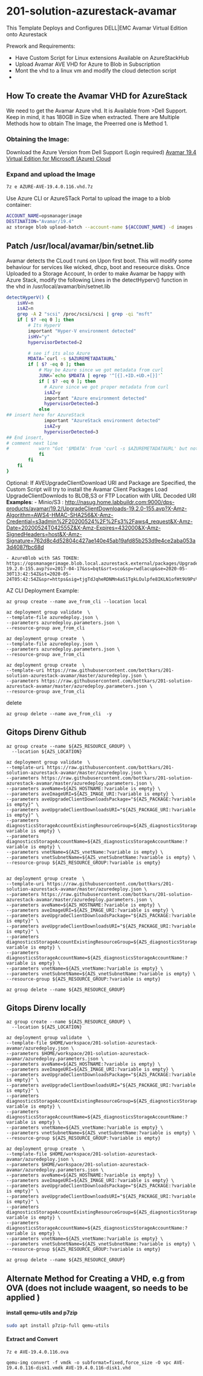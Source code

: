 # 201-solution-azurestack-avamar

This Template Deploys and Configures DELL|EMC Avamar Virtual Edition onto Azurestack

Prework and Requirements:
  -  Have Custom Script for Linux extensions Available on AzureStackHub
  -  Upload Avamar AVE VHD for Azure to Blob in Subscription
  -  Mont the vhd to a linux vm and modify the cloud detection script
  -  
## How To create the Avamar VHD for AzureStack
We need to get the Avamar Azure vhd. It is Available from >Dell Support. Keep in mind, it has 180GB in Size when extracted.
There are Multiple Methods how to obtain The Image, the Preerred one is Method 1.
### Obtaining the Image: 
Download the Azure Version from Dell Support (Login required)
[Avamar 19.4 Virtual Edition for Microsoft (Azure) Cloud](https://dl.dell.com/downloads/DL100999_Avamar-19.4-Virtual-Edition-for-Microsoft-(Azure)-Cloud.7z)



### Expand and upload the Image

```bash
7z e AZURE-AVE-19.4.0.116.vhd.7z
``` 

Use Azure CLI or AzureSTack Portal to upload the image to a blob container:


```bash
ACCOUNT_NAME=opsmanagerimage
DESTINATION="Avamar/19.4"
az storage blob upload-batch --account-name ${ACCOUNT_NAME} -d images --destination-path ${DESTINATION} --source ./ --pattern "AVE-19.4.0.116-disk*.vhd"
```


## Patch /usr/local/avamar/bin/setnet.lib
Avamar detects the CLoud t runś on Upon first boot. This will modify some behaviour for services like wicked, dhcp, boot and reseource disks.
Once Uploaded to a Storage Account, 
In order to make Avamar be happy with Azure Stack, modify the following Lines in the detectHyperv() function in the vhd in /usr/local/avamar/bin/setnet.lib


```bash
detectHyperV() {
    isHV=n
    isAZ=n
    grep -A 2 "scsi" /proc/scsi/scsi | grep -qi "msft"
    if [ $? -eq 0 ]; then
        # Its HyperV
        important "Hyper-V environment detected"
        isHV="y"
        hypervisorDetected=2

        # see if its also Azure
        MDATA=`curl -s $AZUREMETADATAURL`
        if [ $? -eq 0 ]; then
            # May be Azure since we got metadata from curl
            JUNK=`echo $MDATA | egrep '^[{].+ID.+UD.+[}]'`
            if [ $? -eq 0 ]; then
              # Azure since we got proper metadata from curl
              isAZ=y
              important "Azure environment detected"
              hypervisorDetected=3
            else
## insert here for AzureStack            
              important "AzureStack environment detected"
              isAZ=y
              hypervisorDetected=3
## End insert, 
# comment next line              
#           warn "Got '$MDATA' from 'curl -s $AZUREMETADATAURL' but not recognized as Azure so ignoring"
            fi
        fi
    fi
}
```

Optional:
If AVEUpgradeClientDownload URI and Package are Specified, the Custom Script
will try to install the Avamar Client Packages
Load UpgradeClientDownlods to BLOB,S3 or FTP Location with URL Decoded URI
**Examples**:
    - Minio/S3 : http://nasug.home.labbuildr.com:9000/dps-products/avamar/19.2/UpgradeClientDownloads-19.2.0-155.avp?X-Amz-Algorithm=AWS4-HMAC-SHA256&X-Amz-Credential=s3admin%2F20200524%2F%2Fs3%2Faws4_request&X-Amz-Date=20200524T042555Z&X-Amz-Expires=432000&X-Amz-SignedHeaders=host&X-Amz-Signature=762d8c4d52804c427ae140e45ab19afd85b253d9e4ce2aba053a3d4087fbc68d

    - AzureBlob with SAS TOKEN: https://opsmanagerimage.blob.local.azurestack.external/packages/UpgradeClientDownloads-19.2.0-155.avp?sv=2017-04-17&ss=bqt&srt=sco&sp=rwdlacup&se=2020-05-30T13:42:54Z&st=2020-05-24T05:42:54Z&spr=https&sig=tjgTdJqheRDNMn4aS1TgkLOulpfe8IKLN1ofHt9U9Ps%3D


AZ CLI Deployment Example:

```azurecli-interactive
az group create --name ave_from_cli --location local
```

```azurecli-interactive
az deployment group validate  \
--template-file azuredeploy.json \
--parameters azuredeploy.parameters.json \
--resource-group ave_from_cli
```

```azurecli-interactive
az deployment group create  \
--template-file azuredeploy.json \
--parameters azuredeploy.parameters.json \
--resource-group ave_from_cli
```


```
az deployment group create  \
--template-uri https://raw.githubusercontent.com/bottkars/201-solution-azurestack-avamar/master/azuredeploy.json \
--parameters https://raw.githubusercontent.com/bottkars/201-solution-azurestack-avamar/master/azuredeploy.parameters.json \
--resource-group ave_from_cli
```
delete

```azurecli-interactive
az group delete --name ave_from_cli  -y
```

## Gitops Direnv Github




```azurecli-interactive
az group create --name ${AZS_RESOURCE_GROUP} \
  --location ${AZS_LOCATION}
```

```azurecli-interactive
az deployment group validate  \
--template-uri https://raw.githubusercontent.com/bottkars/201-solution-azurestack-avamar/master/azuredeploy.json \
--parameters https://raw.githubusercontent.com/bottkars/201-solution-azurestack-avamar/master/azuredeploy.parameters.json \
--parameters aveName=${AZS_HOSTNAME:?variable is empty} \
--parameters aveImageURI=${AZS_IMAGE_URI:?variable is empty} \
--parameters aveUpgradeClientDownloadsPackage="${AZS_PACKAGE:?variable is empty}" \
--parameters aveUpgradeClientDownloadsURI="${AZS_PACKAGE_URI:?variable is empty}" \
--parameters diagnosticsStorageAccountExistingResourceGroup=${AZS_diagnosticsStorageAccountExistingResourceGroup:?variable is empty} \
--parameters diagnosticsStorageAccountName=${AZS_diagnosticsStorageAccountName:?variable is empty} \
--parameters vnetName=${AZS_vnetName:?variable is empty} \
--parameters vnetSubnetName=${AZS_vnetSubnetName:?variable is empty} \
--resource-group ${AZS_RESOURCE_GROUP:?variable is empty}


```

```azurecli-interactive
az deployment group create  \
--template-uri https://raw.githubusercontent.com/bottkars/201-solution-azurestack-avamar/master/azuredeploy.json \
--parameters https://raw.githubusercontent.com/bottkars/201-solution-azurestack-avamar/master/azuredeploy.parameters.json \
--parameters aveName=${AZS_HOSTNAME:?variable is empty} \
--parameters aveImageURI=${AZS_IMAGE_URI:?variable is empty} \
--parameters aveUpgradeClientDownloadsPackage="${AZS_PACKAGE:?variable is empty}" \
--parameters aveUpgradeClientDownloadsURI="${AZS_PACKAGE_URI:?variable is empty}" \
--parameters diagnosticsStorageAccountExistingResourceGroup=${AZS_diagnosticsStorageAccountExistingResourceGroup:?variable is empty} \
--parameters diagnosticsStorageAccountName=${AZS_diagnosticsStorageAccountName:?variable is empty} \
--parameters vnetName=${AZS_vnetName:?variable is empty} \
--parameters vnetSubnetName=${AZS_vnetSubnetName:?variable is empty} \
--resource-group ${AZS_RESOURCE_GROUP:?variable is empty}
```

```
az group delete --name ${AZS_RESOURCE_GROUP}
```


## Gitops Direnv locally




```azurecli-interactive
az group create --name ${AZS_RESOURCE_GROUP} \
  --location ${AZS_LOCATION}
```

```azurecli-interactive
az deployment group validate  \
--template-file $HOME/workspace/201-solution-azurestack-avamar/azuredeploy.json \
--parameters $HOME/workspace/201-solution-azurestack-avamar/azuredeploy.parameters.json \
--parameters aveName=${AZS_HOSTNAME:?variable is empty} \
--parameters aveImageURI=${AZS_IMAGE_URI:?variable is empty} \
--parameters aveUpgradeClientDownloadsPackage="${AZS_PACKAGE:?variable is empty}" \
--parameters aveUpgradeClientDownloadsURI="${AZS_PACKAGE_URI:?variable is empty}" \
--parameters diagnosticsStorageAccountExistingResourceGroup=${AZS_diagnosticsStorageAccountExistingResourceGroup:?variable is empty} \
--parameters diagnosticsStorageAccountName=${AZS_diagnosticsStorageAccountName:?variable is empty} \
--parameters vnetName=${AZS_vnetName:?variable is empty} \
--parameters vnetSubnetName=${AZS_vnetSubnetName:?variable is empty} \
--resource-group ${AZS_RESOURCE_GROUP:?variable is empty}

```

```azurecli-interactive
az deployment group create  \
--template-file $HOME/workspace/201-solution-azurestack-avamar/azuredeploy.json \
--parameters $HOME/workspace/201-solution-azurestack-avamar/azuredeploy.parameters.json \
--parameters aveName=${AZS_HOSTNAME:?variable is empty} \
--parameters aveImageURI=${AZS_IMAGE_URI:?variable is empty} \
--parameters aveUpgradeClientDownloadsPackage="${AZS_PACKAGE:?variable is empty}" \
--parameters aveUpgradeClientDownloadsURI="${AZS_PACKAGE_URI:?variable is empty}" \
--parameters diagnosticsStorageAccountExistingResourceGroup=${AZS_diagnosticsStorageAccountExistingResourceGroup:?variable is empty} \
--parameters diagnosticsStorageAccountName=${AZS_diagnosticsStorageAccountName:?variable is empty} \
--parameters vnetName=${AZS_vnetName:?variable is empty} \
--parameters vnetSubnetName=${AZS_vnetSubnetName:?variable is empty} \
--resource-group ${AZS_RESOURCE_GROUP:?variable is empty}
```

```
az group delete --name ${AZS_RESOURCE_GROUP}
```
## Alternate Method for Creating a VHD, e.g from OVA (does not include waagent, so needs to be applied )
#### install qemu-utils and p7zip
```bash
sudo apt install p7zip-full qemu-utils
``` 

#### Extract and Convert
```
7z e AVE-19.4.0.116.ova

qemu-img convert -f vmdk -o subformat=fixed,force_size -O vpc AVE-19.4.0.116-disk1.vmdk AVE-19.4.0.116-disk1.vhd
``` 
